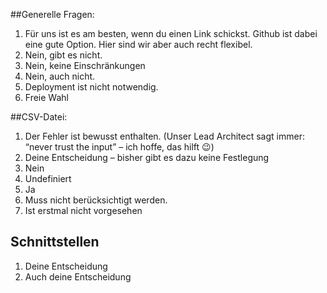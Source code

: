##Generelle Fragen:

1.  Für uns ist es am besten, wenn du einen Link schickst. Github ist dabei eine gute Option. Hier sind wir aber auch recht flexibel.
2.  Nein, gibt es nicht.
3.  Nein, keine Einschränkungen
4.  Nein, auch nicht.
5.  Deployment ist nicht notwendig.
6.  Freie Wahl


##CSV-Datei:

1.  Der Fehler ist bewusst enthalten. (Unser Lead Architect sagt immer: “never trust the input” – ich hoffe, das hilft 😉)
2.  Deine Entscheidung – bisher gibt es dazu keine Festlegung
3.  Nein
4.  Undefiniert
5.  Ja
6.  Muss nicht berücksichtigt werden.
7.  Ist erstmal nicht vorgesehen


## Schnittstellen

1.  Deine Entscheidung
2.  Auch deine Entscheidung
